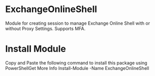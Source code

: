 # ExchangeOnlineShell
Module for creating session to manage Exchange Online Shell with or without Proxy Settings. Supports MFA.

# Install Module
Copy and Paste the following command to install this package using PowerShellGet More Info
 Install-Module -Name ExchangeOnlineShell 
